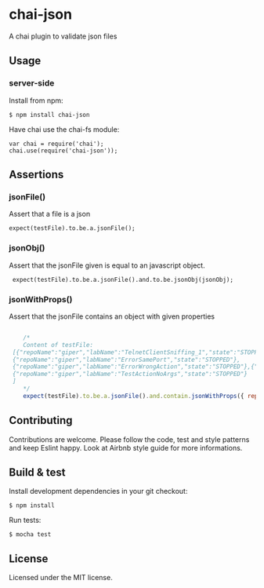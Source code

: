 # chai-json
A chai plugin to validate json files


## Usage

### server-side

Install from npm:

    $ npm install chai-json

Have chai use the chai-fs module:

    var chai = require('chai');
    chai.use(require('chai-json'));



## Assertions

### jsonFile()

Assert that a file is a json
 

	expect(testFile).to.be.a.jsonFile();
  



### jsonObj()

Assert that the jsonFile given is equal to an javascript object.
     
     expect(testFile).to.be.a.jsonFile().and.to.be.jsonObj(jsonObj);
 


### jsonWithProps()

Assert that the jsonFile contains an object with given properties
```javascript

    /* 
    Content of testFile:  
 [{"repoName":"giper","labName":"TelnetClientSniffing_1","state":"STOPPED"},{"repoName":"giper","labName":"ErrorSameSubnet","state":"STOPPED"},
 {"repoName":"giper","labName":"ErrorSamePort","state":"STOPPED"},    
 {"repoName":"giper","labName":"ErrorWrongAction","state":"STOPPED"},{"repoName":"giper","labName":"ErrorNoDefinedAction","state":"NO_NETWORK"},{"repoName":"giper","labName":"ErrorCopyFile","state":"STOPPED"},
 {"repoName":"giper","labName":"TestActionNoArgs","state":"STOPPED"}
 ]
    */ 
    expect(testFile).to.be.a.jsonFile().and.contain.jsonWithProps({ repoName: 'giper' });
```
 

## Contributing

Contributions are welcome. Please follow the code, test and style patterns and keep Eslint happy. Look at Airbnb style guide for more informations. 

## Build & test

Install development dependencies in your git checkout:

    $ npm install

Run tests:

    $ mocha test





## License

Licensed under the MIT license.
